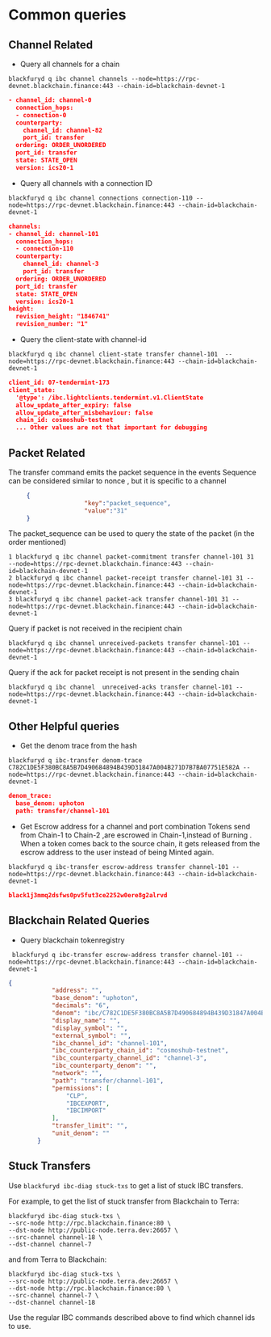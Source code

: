 # Common queries 

## Channel Related

- Query all channels for a chain
```shell
blackfuryd q ibc channel channels --node=https://rpc-devnet.blackchain.finance:443 --chain-id=blackchain-devnet-1
```
```json
- channel_id: channel-0
  connection_hops:
  - connection-0
  counterparty:
    channel_id: channel-82
    port_id: transfer
  ordering: ORDER_UNORDERED
  port_id: transfer
  state: STATE_OPEN
  version: ics20-1

```

- Query all channels with a connection ID 
```shell
blackfuryd q ibc channel connections connection-110 --node=https://rpc-devnet.blackchain.finance:443 --chain-id=blackchain-devnet-1
```
```json
channels:
- channel_id: channel-101
  connection_hops:
  - connection-110
  counterparty:
    channel_id: channel-3
    port_id: transfer
  ordering: ORDER_UNORDERED
  port_id: transfer
  state: STATE_OPEN
  version: ics20-1
height:
  revision_height: "1846741"
  revision_number: "1"
```
- Query the client-state with channel-id

```shell
blackfuryd q ibc channel client-state transfer channel-101  --node=https://rpc-devnet.blackchain.finance:443 --chain-id=blackchain-devnet-1
````
```json
client_id: 07-tendermint-173
client_state:
  '@type': /ibc.lightclients.tendermint.v1.ClientState
  allow_update_after_expiry: false
  allow_update_after_misbehaviour: false
  chain_id: cosmoshub-testnet
  ... Other values are not that important for debugging

```

## Packet Related 
The transfer command emits the packet sequence in the events 
Sequence can be considered similar to nonce , but it is specific to a channel
```json
     {
                     "key":"packet_sequence",  
                     "value":"31"
     }
```

The packet_sequence can be used to query the state of the packet (in the order mentioned) 
```shell
1 blackfuryd q ibc channel packet-commitment transfer channel-101 31  --node=https://rpc-devnet.blackchain.finance:443 --chain-id=blackchain-devnet-1
2 blackfuryd q ibc channel packet-receipt transfer channel-101 31 --node=https://rpc-devnet.blackchain.finance:443 --chain-id=blackchain-devnet-1
3 blackfuryd q ibc channel packet-ack transfer channel-101 31 --node=https://rpc-devnet.blackchain.finance:443 --chain-id=blackchain-devnet-1
```


Query if packet is not received in the recipient chain
```shell
blackfuryd q ibc channel unreceived-packets transfer channel-101 --node=https://rpc-devnet.blackchain.finance:443 --chain-id=blackchain-devnet-1
```


Query if the ack for packet receipt is not present in the sending chain
```shell
blackfuryd q ibc channel  unreceived-acks transfer channel-101 --node=https://rpc-devnet.blackchain.finance:443 --chain-id=blackchain-devnet-1
```

## Other Helpful queries
- Get the denom trace from the hash
```shell
blackfuryd q ibc-transfer denom-trace C782C1DE5F380BC8A5B7D490684894B439D31847A004B271D7B7BA07751E582A --node=https://rpc-devnet.blackchain.finance:443 --chain-id=blackchain-devnet-1
```
```json
denom_trace:
  base_denom: uphoton
  path: transfer/channel-101

```

- Get Escrow address for a channel and port combination
Tokens send from Chain-1 to Chain-2 ,are escrowed in Chain-1,instead of Burning .
When a token comes back to the source chain, it gets released from the escrow address to the user instead of being Minted again.  
```shell
blackfuryd q ibc-transfer escrow-address transfer channel-101 --node=https://rpc-devnet.blackchain.finance:443 --chain-id=blackchain-devnet-1
```
```json
black1j3mmq2dsfws0pv5fut3ce2252w0ere8g2alrvd
```

## Blackchain Related Queries 
- Query blackchain tokenregistry 
```shell
 blackfuryd q ibc-transfer escrow-address transfer channel-101 --node=https://rpc-devnet.blackchain.finance:443 --chain-id=blackchain-devnet-1
```
```json
{
            "address": "",
            "base_denom": "uphoton",
            "decimals": "6",
            "denom": "ibc/C782C1DE5F380BC8A5B7D490684894B439D31847A004B271D7B7BA07751E582A",
            "display_name": "",
            "display_symbol": "",
            "external_symbol": "",
            "ibc_channel_id": "channel-101",
            "ibc_counterparty_chain_id": "cosmoshub-testnet",
            "ibc_counterparty_channel_id": "channel-3",
            "ibc_counterparty_denom": "",
            "network": "",
            "path": "transfer/channel-101",
            "permissions": [
                "CLP",
                "IBCEXPORT",
                "IBCIMPORT"
            ],
            "transfer_limit": "",
            "unit_denom": ""
        }
```
## Stuck Transfers

Use `blackfuryd ibc-diag stuck-txs` to get a list of stuck IBC transfers.

For example, to get the list of stuck transfer from Blackchain to Terra:

```
blackfuryd ibc-diag stuck-txs \
--src-node http://rpc.blackchain.finance:80 \
--dst-node http://public-node.terra.dev:26657 \
--src-channel channel-18 \
--dst-channel channel-7
```

and from Terra to Blackchain:

```
blackfuryd ibc-diag stuck-txs \
--src-node http://public-node.terra.dev:26657 \
--dst-node http://rpc.blackchain.finance:80 \
--src-channel channel-7 \
--dst-channel channel-18
```

Use the regular IBC commands described above to find which channel ids to use.